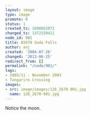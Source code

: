 ```yaml
---
layout: image
type: image
promote: 0
status: 1
created_ts: 1090862071
changed_ts: 1372159411
node_id: 901
title: 02670 Soda Falls
author: anj
created: '2004-07-26'
changed: '2013-06-25'
redirect_from: []
permalink: "/node/901/"
tags:
- 2003/11 - November 2003
- Tongariro Crossing
images:
- src: image/images/126_2670-901.jpg
  name: 126_2670-901.jpg
---
```

Notice the moon.

